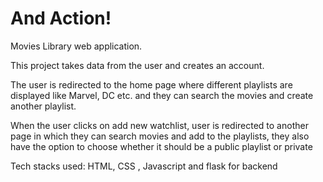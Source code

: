 # And Action!
Movies Library web application.

This project takes data from the user and creates an account.

The user is redirected to the home page where different playlists are displayed like Marvel, DC etc. and they can search the movies and create another playlist.

When the user clicks on add new watchlist, user is redirected to another page in which they can search movies and add to the playlists, they also have the option to choose whether it should be a public playlist or private

Tech stacks used: HTML, CSS , Javascript and flask for backend
